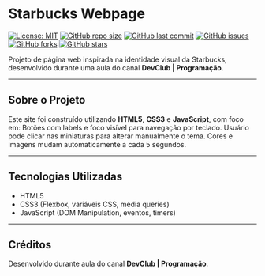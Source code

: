 # Starbucks Webpage
[![License: MIT](https://img.shields.io/badge/License-MIT-green.svg)](LICENSE)
[![GitHub repo size](https://img.shields.io/github/repo-size/seu-usuario/seu-repositorio)](https://github.com/seu-usuario/seu-repositorio)
[![GitHub last commit](https://img.shields.io/github/last-commit/seu-usuario/seu-repositorio)](https://github.com/seu-usuario/seu-repositorio/commits/main)
[![GitHub issues](https://img.shields.io/github/issues/seu-usuario/seu-repositorio)](https://github.com/seu-usuario/seu-repositorio/issues)
[![GitHub forks](https://img.shields.io/github/forks/seu-usuario/seu-repositorio?style=social)](https://github.com/seu-usuario/seu-repositorio/network)
[![GitHub stars](https://img.shields.io/github/stars/seu-usuario/seu-repositorio?style=social)](https://github.com/seu-usuario/seu-repositorio/stargazers)

Projeto de página web inspirada na identidade visual da Starbucks, desenvolvido durante uma aula do canal **DevClub | Programação**.

---

## Sobre o Projeto

Este site foi construído utilizando **HTML5**, **CSS3** e **JavaScript**, com foco em:
Botões com labels e foco visível para navegação por teclado.
Usuário pode clicar nas miniaturas para alterar manualmente o tema.
Cores e imagens mudam automaticamente a cada 5 segundos.

---

## Tecnologias Utilizadas

- HTML5
- CSS3 (Flexbox, variáveis CSS, media queries)
- JavaScript (DOM Manipulation, eventos, timers)

---

## Créditos

Desenvolvido durante aula do canal **DevClub | Programação**.